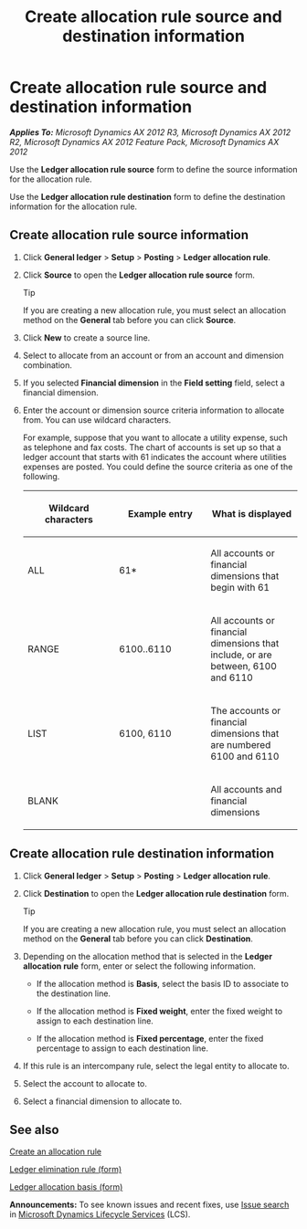 ﻿---
title: Create allocation rule source and destination information
TOCTitle: Create allocation rule source and destination information
ms:assetid: 0c51afe5-e81b-4038-8d42-d258bbd95655
ms:mtpsurl: https://technet.microsoft.com/en-us/library/Gg230897(v=AX.60)
ms:contentKeyID: 36676366
ms.date: 04/18/2014
mtps_version: v=AX.60
---

# Create allocation rule source and destination information 


_**Applies To:** Microsoft Dynamics AX 2012 R3, Microsoft Dynamics AX 2012 R2, Microsoft Dynamics AX 2012 Feature Pack, Microsoft Dynamics AX 2012_

Use the **Ledger allocation rule source** form to define the source information for the allocation rule.

Use the **Ledger allocation rule destination** form to define the destination information for the allocation rule.

## Create allocation rule source information

1.  Click **General ledger** \> **Setup** \> **Posting** \> **Ledger allocation rule**.

2.  Click **Source** to open the **Ledger allocation rule source** form.
    

    > [!TIP]
    > <P>If you are creating a new allocation rule, you must select an allocation method on the <STRONG>General</STRONG> tab before you can click <STRONG>Source</STRONG>.</P>



3.  Click **New** to create a source line.

4.  Select to allocate from an account or from an account and dimension combination.

5.  If you selected **Financial dimension** in the **Field setting** field, select a financial dimension.

6.  Enter the account or dimension source criteria information to allocate from. You can use wildcard characters.
    
    For example, suppose that you want to allocate a utility expense, such as telephone and fax costs. The chart of accounts is set up so that a ledger account that starts with 61 indicates the account where utilities expenses are posted. You could define the source criteria as one of the following.
    
    <table>
    <colgroup>
    <col style="width: 33%" />
    <col style="width: 33%" />
    <col style="width: 33%" />
    </colgroup>
    <thead>
    <tr class="header">
    <th><p>Wildcard characters</p></th>
    <th><p>Example entry</p></th>
    <th><p>What is displayed</p></th>
    </tr>
    </thead>
    <tbody>
    <tr class="odd">
    <td><p>ALL</p></td>
    <td><p>61*</p></td>
    <td><p>All accounts or financial dimensions that begin with 61</p></td>
    </tr>
    <tr class="even">
    <td><p>RANGE</p></td>
    <td><p>6100..6110</p></td>
    <td><p>All accounts or financial dimensions that include, or are between, 6100 and 6110</p></td>
    </tr>
    <tr class="odd">
    <td><p>LIST</p></td>
    <td><p>6100, 6110</p></td>
    <td><p>The accounts or financial dimensions that are numbered 6100 and 6110</p></td>
    </tr>
    <tr class="even">
    <td><p>BLANK</p></td>
    <td><p></p></td>
    <td><p>All accounts and financial dimensions</p></td>
    </tr>
    </tbody>
    </table>


## Create allocation rule destination information

1.  Click **General ledger** \> **Setup** \> **Posting** \> **Ledger allocation rule**.

2.  Click **Destination** to open the **Ledger allocation rule destination** form.
    

    > [!TIP]
    > <P>If you are creating a new allocation rule, you must select an allocation method on the <STRONG>General</STRONG> tab before you can click <STRONG>Destination</STRONG>.</P>



3.  Depending on the allocation method that is selected in the **Ledger allocation rule** form, enter or select the following information.
    
      - If the allocation method is **Basis**, select the basis ID to associate to the destination line.
    
      - If the allocation method is **Fixed weight**, enter the fixed weight to assign to each destination line.
    
      - If the allocation method is **Fixed percentage**, enter the fixed percentage to assign to each destination line.

4.  If this rule is an intercompany rule, select the legal entity to allocate to.

5.  Select the account to allocate to.

6.  Select a financial dimension to allocate to.

## See also

[Create an allocation rule](create-an-allocation-rule.md)

[Ledger elimination rule (form)](https://technet.microsoft.com/en-us/library/hh209563\(v=ax.60\))

[Ledger allocation basis (form)](https://technet.microsoft.com/en-us/library/ff395367\(v=ax.60\))

  
**Announcements:** To see known issues and recent fixes, use [Issue search](http://go.microsoft.com/fwlink/?linkid=389258) in [Microsoft Dynamics Lifecycle Services](http://go.microsoft.com/fwlink/?linkid=306505) (LCS).

